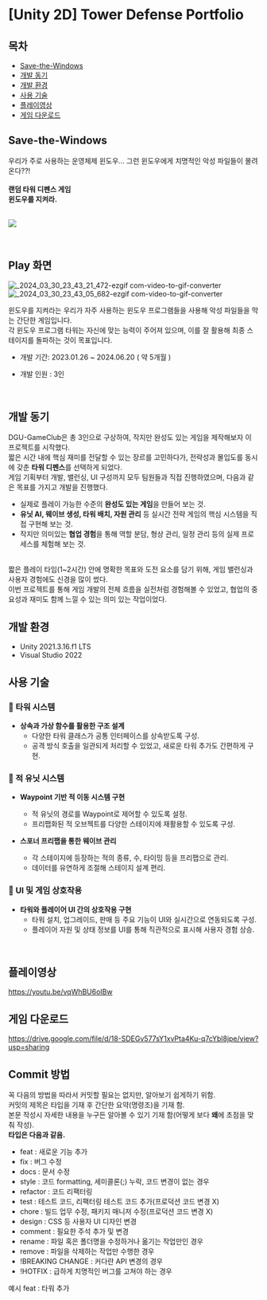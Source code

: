 # [Unity 2D] Tower Defense Portfolio 
## 목차
  - [Save-the-Windows](#save-the-windows)  
  - [개발 동기](#개발-동기)
  - [개발 환경](#개발-환경)
  - [사용 기술](#사용-기술)
  - [플레이영상](#플레이영상)
  - [게임 다운로드](#게임-다운로드)
## Save-the-Windows
우리가 주로 사용하는 운영체제 윈도우... 그런 윈도우에게 치명적인 악성 파일들이 몰려온다??!\
\
**랜덤 타워 디펜스 게임**
\
**윈도우를 지켜라.** 

\
<img src="https://github.com/DGU-GameClub/Save-the-Windows/assets/83286384/c1fcd470-a91f-4b2b-b85e-8ca0118ecec2"/>

<br>

## Play 화면
![_2024_03_30_23_43_21_472-ezgif com-video-to-gif-converter](https://github.com/DGU-GameClub/Save-the-Windows/assets/23547185/475ac611-d966-47a0-83cc-3c55245000d2)
![_2024_03_30_23_43_05_682-ezgif com-video-to-gif-converter](https://github.com/DGU-GameClub/Save-the-Windows/assets/23547185/0cec0ce2-bd02-4e1e-a9ee-b8fe492e86ec)

윈도우를 지켜라는 우리가 자주 사용하는 윈도우 프로그램들을 사용해 악성 파일들을 막는 간단한 게임입니다.
<br>
각 윈도우 프로그램 타워는 자신에 맞는 능력이 주어져 있으며, 이를 잘 활용해 최종 스테이지를 돌파하는 것이 목표입니다. 
<br>
+ 개발 기간: 2023.01.26 ~ 2024.06.20 ( 약 5개월 )

+ 개발 인원 : 3인
<br>

## 개발 동기
DGU-GameClub은 총 3인으로 구상하여, 작지만 완성도 있는 게임을 제작해보자 이 프로젝트를 시작했다.
<br>
짧은 시간 내에 핵심 재미를 전달할 수 있는 장르를 고민하다가, 전략성과 몰입도를 동시에 갖춘 **타워 디펜스**를 선택하게 되었다.
<br>
게임 기획부터 개발, 밸런싱, UI 구성까지 모두 팀원들과 직접 진행하였으며, 다음과 같은 목표를 가지고 개발을 진행했다.
<br>
- 실제로 플레이 가능한 수준의 **완성도 있는 게임**을 만들어 보는 것.
- **유닛 AI, 웨이브 생성, 타워 배치, 자원 관리** 등 실시간 전략 게임의 핵심 시스템을 직접 구현해 보는 것.
- 작지만 의미있는 **협업 경험**을 통해 역할 분담, 형상 관리, 일정 관리 등의 실제 프로세스를 체험해 보는 것.
<br>
짧은 플레이 타임(1~2시간) 안에 명확한 목표와 도전 요소를 담기 위해, 게임 밸런싱과 사용자 경험에도 신경을 많이 썼다.<br>
이번 프로젝트를 통해 게임 개발의 전체 흐름을 실전처럼 경험해볼 수 있었고, 협업의 중요성과 재미도 함께 느낄 수 있는 의미 있는 작업이었다.
<br>

## 개발 환경
- Unity 2021.3.16.f1 LTS
- Visual Studio 2022

## 사용 기술
### 🏰 타워 시스템
- **상속과 가상 함수를 활용한 구조 설계**  
  - 다양한 타워 클래스가 공통 인터페이스를 상속받도록 구성. 
  - 공격 방식 호출을 일관되게 처리할 수 있었고, 새로운 타워 추가도 간편하게 구현.

### 👾 적 유닛 시스템
- **Waypoint 기반 적 이동 시스템 구현**  
  - 적 유닛의 경로를 Waypoint로 제어할 수 있도록 설정.  
  - 프리팹화된 적 오브젝트를 다양한 스테이지에 재활용할 수 있도록 구성.

- **스포너 프리팹을 통한 웨이브 관리**  
  - 각 스테이지에 등장하는 적의 종류, 수, 타이밍 등을 프리팹으로 관리.  
  - 데이터를 유연하게 조절해 스테이지 설계 편리.

### 🧩 UI 및 게임 상호작용
- **타워와 플레이어 UI 간의 상호작용 구현**  
  - 타워 설치, 업그레이드, 판매 등 주요 기능이 UI와 실시간으로 연동되도록 구성.  
  - 플레이어 자원 및 상태 정보를 UI를 통해 직관적으로 표시해 사용자 경험 상승.
<br>

## 플레이영상
https://youtu.be/vqWhBU6oIBw
<br>

## 게임 다운로드
https://drive.google.com/file/d/18-SDEGv577sY1xvPta4Ku-q7cYbl8jpe/view?usp=sharing
<br>

## Commit 방법
꼭 다음의 방법을 따라서 커밋할 필요는 없지만, 알아보기 쉽게하기 위함.
\
커밋의 제목은 타입을 기재 후 간단한 요약(명령조)을 기재 함.
\
본문 작성시 자세한 내용을 누구든 알아볼 수 있기 기재 함(어떻게 보다 **왜**에 초점을 맞춰 작성).
\
**타입은 다음과 같음.**
* feat : 새로운 기능 추가
* fix : 버그 수정
* docs : 문서 수정
* style : 코드 formatting, 세미콜론(;) 누락, 코드 변경이 없는 경우
* refactor : 코드 리팩터링
* test : 테스트 코드, 리팩터링 테스트 코드 추가(프로덕션 코드 변경 X)
* chore : 빌드 업무 수정, 패키지 매니저 수정(프로덕션 코드 변경 X)
* design : CSS 등 사용자 UI 디자인 변경
* comment : 필요한 주석 추가 및 변경
* rename : 파일 혹은 폴더명을 수정하거나 옮기는 작업만인 경우
* remove : 파일을 삭제하는 작업만 수행한 경우
* !BREAKING CHANGE : 커다란 API 변경의 경우
* !HOTFIX : 급하게 치명적인 버그를 고쳐야 하는 경우

예시
feat : 타워 추가
